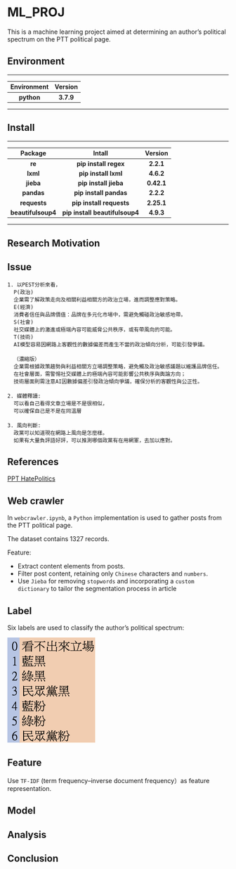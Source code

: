 # ML_PROJ
This is a machine learning project aimed at determining an author’s political spectrum on the PTT political page.
## Environment
---
|**Environment**|**Version**|
|:----:|:--------:|
|**python**|**3.7.9**|
---
## Install
---
|**Package**|**Intall**|**Version**|
|:----:|:--------:|:--------:|
|**re**|**pip install regex**|**2.2.1**|
|**lxml**|**pip install lxml**|**4.6.2**|
|**jieba**|**pip install jieba**|**0.42.1**|
|**pandas**|**pip install pandas**|**2.2.2**|
|**requests**|**pip install requests**|**2.25.1**|
|**beautifulsoup4**|**pip install beautifulsoup4**|**4.9.3**|

---
## Research Motivation 


## Issue
```
1. 以PEST分析來看，
  P(政治)
  企業需了解政策走向及相關利益相關方的政治立場，進而調整應對策略。
  E(經濟)
  消費者信任與品牌價值：品牌在多元化市場中，需避免觸碰政治敏感地帶。
  S(社會)
  社交媒體上的激進或極端內容可能威脅公共秩序，或有帶風向的可能。
  T(技術)
  AI模型容易因網路上客觀性的數據偏差而產生不當的政治傾向分析，可能引發爭議。

  （濃縮版）
  企業需根據政策趨勢與利益相關方立場調整策略，避免觸及政治敏感議題以維護品牌信任。
  在社會層面，需警惕社交媒體上的極端內容可能影響公共秩序與輿論方向；
  技術層面則需注意AI因數據偏差引發政治傾向爭議，確保分析的客觀性與公正性。

2. 媒體釋讀:
  可以看自己看得文章立場是不是很相似，
  可以確保自己是不是在同溫層

3. 風向判斷:
  政黨可以知道現在網路上風向是怎麼樣。
  如果有大量負評語好評，可以推測哪個政黨有在用網軍，去加以應對。
```
## References
[PPT HatePolitics](https://www.ptt.cc/bbs/HatePolitics/index.html)	

## Web crawler
In `webcrawler.ipynb`, a `Python` implementation is used to gather posts from the PTT political page.

The dataset contains 1327 records.  

Feature:
- Extract content elements from posts.
- Filter post content, retaining only `Chinese` characters and `numbers`.
- Use `Jieba` for removing `stopwords`  and incorporating a `custom dictionary` to tailor the segmentation process in article
## Label
Six labels are used to classify the author’s political spectrum:

<img src="/img/label.png" alt=" "  width=200px height=240px/>


## Feature
Use `TF-IDF` (term frequency–inverse document frequency）as feature representation.


## Model


## Analysis

## Conclusion

